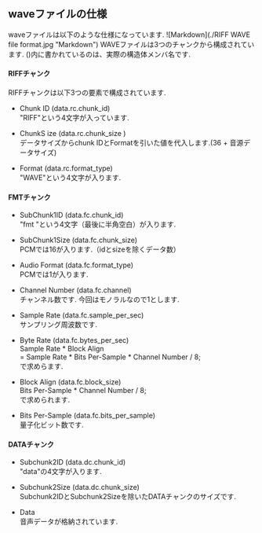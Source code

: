 ## waveファイルの仕様
waveファイルは以下のような仕様になっています.
![Markdown](./RIFF WAVE file format.jpg "Markdown")
WAVEファイルは3つのチャンクから構成されています.
()内に書かれているのは、実際の構造体メンバ名です. 

#### RIFFチャンク
RIFFチャンクは以下3つの要素で構成されています.
* Chunk ID (data.rc.chunk_id)  
"RIFF"という4文字が入っています.

* ChunkS ize (data.rc.chunk_size )  
データサイズからchunk IDとFormatを引いた値を代入します.(36 + 音源データサイズ)

* Format (data.rc.format_type)  
"WAVE"という4文字が入ります.

#### FMTチャンク
* SubChunk1ID (data.fc.chunk_id)  
"fmt "という4文字（最後に半角空白）が入ります.

* SubChunk1Size (data.fc.chunk_size)  
PCMでは16が入ります.（idとsizeを除くデータ数）

* Audio Format (data.fc.format_type)  
PCMでは1が入ります.

* Channel Number (data.fc.channel)  
チャンネル数です. 今回はモノラルなので1とします.

* Sample Rate (data.fc.sample_per_sec)  
サンプリング周波数です.

* Byte Rate (data.fc.bytes_per_sec)  
Sample Rate * Block Align  
= Sample Rate * Bits Per-Sample * Channel Number / 8;  
で求めらます.

* Block Align (data.fc.block_size)  
Bits Per-Sample * Channel Number / 8;  
で求められます.

* Bits Per-Sample (data.fc.bits_per_sample)  
量子化ビット数です.

#### DATAチャンク
* Subchunk2ID (data.dc.chunk_id)  
"data"の4文字が入ります.

* Subchunk2Size (data.dc.chunk_size)  
Subchunk2IDとSubchunk2Sizeを除いたDATAチャンクのサイズです.

* Data  
音声データが格納されています.